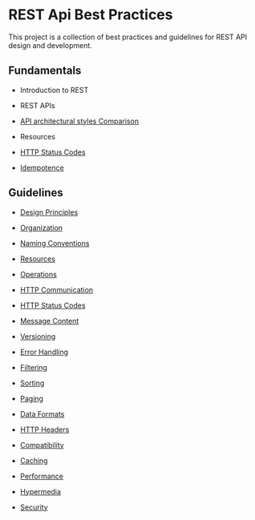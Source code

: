 # REST Api Best Practices

This project is a collection of best practices and guidelines for REST API design and development.


## Fundamentals

- Introduction to REST
- REST APIs

- [API architectural styles Comparison](https://github.com/sfvicente/RESTAPIBestPractices/blob/master/Docs/Fundamentals/Comparison.md)

- Resources

- [HTTP Status Codes](https://github.com/sfvicente/RESTAPIBestPractices/blob/master/Docs/Fundamentals/HTTPStatusCodes.md)

- [Idempotence](https://github.com/sfvicente/RESTAPIBestPractices/blob/master/Docs/Fundamentals/Idempotence.md)


## Guidelines

- [Design Principles](https://github.com/sfvicente/RESTAPIBestPractices/blob/master/Docs/DesignPrinciples.md) 

- [Organization](https://github.com/sfvicente/RESTAPIBestPractices/blob/master/Docs/Organization.md) 

- [Naming Conventions](https://github.com/sfvicente/RESTAPIBestPractices/blob/master/Docs/NamingConventions.md)

- [Resources](https://github.com/sfvicente/RESTAPIBestPractices/blob/master/Docs/Resources.md)

- [Operations](https://github.com/sfvicente/RESTAPIBestPractices/blob/master/Docs/Operations.md)

- [HTTP Communication](https://github.com/sfvicente/RESTAPIBestPractices/blob/master/Docs/HTTPCommunication.md)

- [HTTP Status Codes](https://github.com/sfvicente/RESTAPIBestPractices/blob/master/Docs/HTTPStatusCodes.md)

- [Message Content](https://github.com/sfvicente/RESTAPIBestPractices/blob/master/Docs/MessageContent.md)

- [Versioning](https://github.com/sfvicente/RESTAPIBestPractices/blob/master/Docs/Versioning.md)

- [Error Handling](https://github.com/sfvicente/RESTAPIBestPractices/blob/master/Docs/ErrorHandling.md)

- [Filtering](https://github.com/sfvicente/RESTAPIBestPractices/blob/master/Docs/Filtering.md)

- [Sorting](https://github.com/sfvicente/RESTAPIBestPractices/blob/master/Docs/Sorting.md)

- [Paging](https://github.com/sfvicente/RESTAPIBestPractices/blob/master/Docs/Paging.md)

- [Data Formats](https://github.com/sfvicente/RESTAPIBestPractices/blob/master/Docs/DataFormats.md)

- [HTTP Headers](https://github.com/sfvicente/RESTAPIBestPractices/blob/master/Docs/HTTPHeaders.md)

- [Compatibility](https://github.com/sfvicente/RESTAPIBestPractices/blob/master/Docs/Compatibility.md)

- [Caching](https://github.com/sfvicente/RESTAPIBestPractices/blob/master/Docs/Caching.md)

- [Performance](https://github.com/sfvicente/RESTAPIBestPractices/blob/master/Docs/Performance.md)




- [Hypermedia](https://github.com/sfvicente/RESTAPIBestPractices/blob/master/Docs/Hypermedia.md)

- [Security](https://github.com/sfvicente/RESTAPIBestPractices/blob/master/Docs/Security.md)